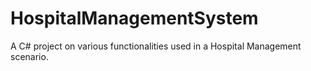 # HospitalManagementSystem
A C# project on various functionalities used in a Hospital Management scenario.
